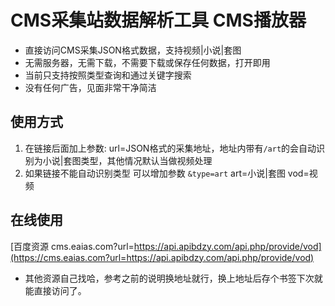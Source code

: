 # CMS采集站数据解析工具 CMS播放器

- 直接访问CMS采集JSON格式数据，支持视频|小说|套图
- 无需服务器，无需下载，不需要下载或保存任何数据，打开即用
- 当前只支持按照类型查询和通过关键字搜索
- 没有任何广告，见面非常干净简洁

## 使用方式 
1. 在链接后面加上参数: url=JSON格式的采集地址，地址内带有`/art`的会自动识别为小说|套图类型，其他情况默认当做视频处理
2. 如果链接不能自动识别类型 可以增加参数 `&type=art`  art=小说|套图 vod=视频


## 在线使用
[百度资源 cms.eaias.com?url=https://api.apibdzy.com/api.php/provide/vod](https://cms.eaias.com?url=https://api.apibdzy.com/api.php/provide/vod)

- 其他资源自己找哈，参考之前的说明换地址就行，换上地址后存个书签下次就能直接访问了。
